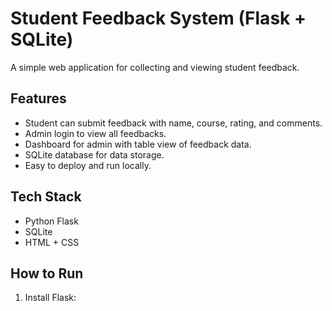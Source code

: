 # Student Feedback System (Flask + SQLite)

A simple web application for collecting and viewing student feedback.

## Features

- Student can submit feedback with name, course, rating, and comments.
- Admin login to view all feedbacks.
- Dashboard for admin with table view of feedback data.
- SQLite database for data storage.
- Easy to deploy and run locally.

## Tech Stack

- Python Flask
- SQLite
- HTML + CSS

## How to Run

1. Install Flask:
